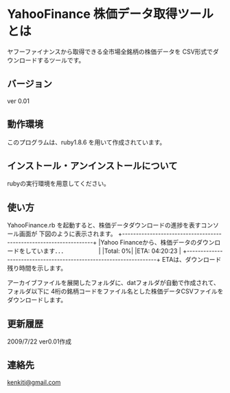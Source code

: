 # YahooFinance 株価データ取得ツールとは

ヤフーファイナンスから取得できる全市場全銘柄の株価データを
CSV形式でダウンロードするツールです。

## バージョン
ver 0.01


## 動作環境
このプログラムは、ruby1.8.6 を用いて作成されています。


## インストール・アンインストールについて
rubyの実行環境を用意してください。


## 使い方

YahooFinance.rb を起動すると、株価データダウンロードの進捗を表すコンソール画面が
下図のように表示されます。
  +-------------------------------------------------------------------+
  |Yahoo Financeから、株価データのダウンロードをしています．．．      　　　　　|
  |Total:    0%|                               |ETA: 04:20:23         |
  +-------------------------------------------------------------------+
ETAは、ダウンロード残り時間を示します。

アーカイブファイルを展開したフォルダに、datフォルダが自動で作成されて、
フォルダ以下に 4桁の銘柄コードをファイル名とした株価データCSVファイルを
ダウンロードします。


## 更新履歴
2009/7/22 ver0.01作成


## 連絡先
kenkiti@gmail.com
